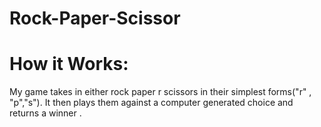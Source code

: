 # Rock-Paper-Scissor
# How it Works:
 My game takes in either rock paper r scissors in their simplest forms("r" , "p","s"). It then plays them against a computer generated choice and returns a winner .
